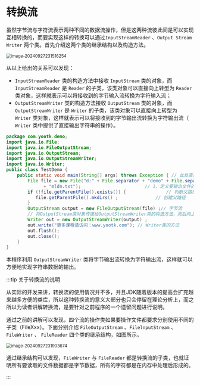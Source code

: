 # 转换流

虽然字节流与字符流表示两种不同的数据流操作，但是这两种流彼此间是可以实现互相转换的，而要实现这样的转换可以通过`InputStreamReader` 、`Output Stream Writer`
两个类。首先介绍这两个类的继承结构以及构造方法。

<img src="C:\Users\OchiaMalu\AppData\Roaming\Typora\typora-user-images\image-20240927231516254.png" alt="image-20240927231516254" style="zoom:80%;" />

从以上给出的关系可以发现：

- `InputStreamReader` 类的构造方法中接收 `InputStream` 类的对象，而 `InputStreamReader` 是 `Reader`
  的子类，该类对象可以直接向上转型为 `Reader` 类对象，这样就表示可以将接收到的字节输入流转换为字符输入流；
- `OutputStreamWriter` 类的构造方法接收 `OutputStream` 类的对象，而 `OutputStreamWriter` 是 `Writer`
  的子类，该类对象可以直接向上转型为 `Writer` 类对象，这样就表示可以将接收到的字节输出流转换为字符输出流（ `Writer`
  类中提供了直接输出字符串的操作）。

```java
package com.yootk.demo;
import java.io.File;
import java.io.FileOutputStream;
import java.io.OutputStream;
import java.io.OutputStreamWriter;
import java.io.Writer;
public class TestDemo {
    public static void main(String[] args) throws Exception { // 此处直接抛出
        File file = new File("d:" + File.separator + "demo" + File.separator
              + "mldn.txt");						// 1．定义要输出文件的路径
        if (!file.getParentFile().exists()) {				// 判断父路径是否存在
           file.getParentFile().mkdirs() ;				// 创建父路径
        }
        OutputStream output = new FileOutputStream(file) ;// 字节流
        // 将OutputStream类对象传递给OutputStreamWriter类的构造方法，而后向上转型为Writer
        Writer out = new OutputStreamWriter(output) ;
        out.write("更多课程请访问：www.yootk.com");	// Writer类的方法
        out.flush();
        out.close();
    }
}
```

本程序利用 `OutputStreamWriter` 类将字节输出流转换为字符输出流，这样就可以方便地实现字符串数据的输出。

:::tip 关于转换流的说明

从实际的开发来讲，转换流的使用情况并不多，并且JDK随着版本的提高会扩充越来越多方便的类库，所以这种转换流的意义大部分也只会停留在理论分析上，而之所以为读者讲解转换流，是要针对之前程序的一个遗留问题进行说明。

通过之前的讲解可以发现，四个流的操作类如果要操作文件都要求分别使用不同的子类（FileXxx）。下面分别介绍 `FileOutputStream` 、`FilelnputStream` 、`FileWriter` 、 `FileReader`
四个类的继承结构，如图所示。

<img src="C:\Users\OchiaMalu\AppData\Roaming\Typora\typora-user-images\image-20240927231903674.png" alt="image-20240927231903674" style="zoom:80%;" />

通过继承结构可以发现，`FileWriter` 与 `FileReader` 都是转换流的子类，也就证明所有要读取的文件数据都是字节数据，所有的字符都是在内存中处理后形成的。

:::

